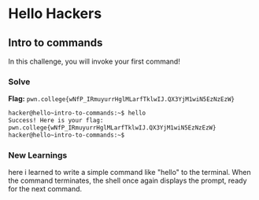 # Hello Hackers

## Intro to commands
In this challenge, you will invoke your first command!

### Solve
**Flag:** `pwn.college{wNfP_IRmuyurrHglMLarfTklwIJ.QX3YjM1wiN5EzNzEzW}`

```bash
hacker@hello~intro-to-commands:~$ hello
Success! Here is your flag:
pwn.college{wNfP_IRmuyurrHglMLarfTklwIJ.QX3YjM1wiN5EzNzEzW}
hacker@hello~intro-to-commands:~$ 
```

### New Learnings
here i learned to write a simple command like "hello" to the terminal. When the command terminates, the shell once again displays the prompt, ready for the next command.


